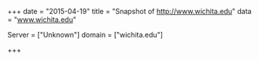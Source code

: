 
+++
date = "2015-04-19"
title = "Snapshot of http://www.wichita.edu"
data = "www.wichita.edu"

Server = ["Unknown"]
domain = ["wichita.edu"]


+++
#
